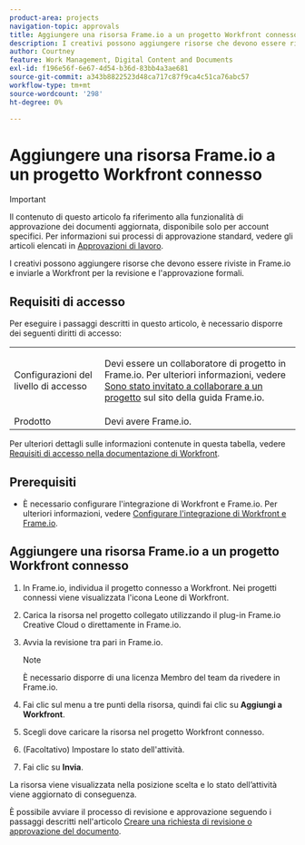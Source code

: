 ```yaml
---
product-area: projects
navigation-topic: approvals
title: Aggiungere una risorsa Frame.io a un progetto Workfront connesso
description: I creativi possono aggiungere risorse che devono essere riviste in Frame.io e inviarle a Workfront per la revisione e l'approvazione formali.
author: Courtney
feature: Work Management, Digital Content and Documents
exl-id: f196e56f-6e67-4d54-b36d-83bb4a3ae681
source-git-commit: a343b8822523d48ca717c87f9ca4c51ca76abc57
workflow-type: tm+mt
source-wordcount: '298'
ht-degree: 0%

---
```


# Aggiungere una risorsa Frame.io a un progetto Workfront connesso

>[!IMPORTANT]
>
>Il contenuto di questo articolo fa riferimento alla funzionalità di approvazione dei documenti aggiornata, disponibile solo per account specifici. Per informazioni sui processi di approvazione standard, vedere gli articoli elencati in [Approvazioni di lavoro](/help/quicksilver/review-and-approve-work/manage-approvals/manage-approvals.md).

I creativi possono aggiungere risorse che devono essere riviste in Frame.io e inviarle a Workfront per la revisione e l&#39;approvazione formali.

## Requisiti di accesso

Per eseguire i passaggi descritti in questo articolo, è necessario disporre dei seguenti diritti di accesso:

<table style="table-layout:auto"> 
 <col> 
 <col> 
 <tbody> 
  <!-- <tr> 
   <td role="rowheader">Adobe Workfront plan</td> 
   <td> <p>Any</p> </td> 
  </tr> 
  <tr> 
   <td role="rowheader">Adobe Workfront license</td> 
   <td> <p>Standard</p> </td> 
  </tr> -->
  <tr> 
   <td role="rowheader">Configurazioni del livello di accesso</td> 
   <td> <p>Devi essere un collaboratore di progetto in Frame.io. Per ulteriori informazioni, vedere <a href="https://support.frame.io/en/articles/11125-i-ve-been-invited-to-collaborate-on-a-project">Sono stato invitato a collaborare a un progetto</a>
 sul sito della guida Frame.io.</p> </td> 
  </tr> 
   <tr>
   <td>Prodotto
   </td>
   <td>Devi avere Frame.io.
   </td>
  </tr>
 </tbody> 
</table>

Per ulteriori dettagli sulle informazioni contenute in questa tabella, vedere [Requisiti di accesso nella documentazione di Workfront](/help/quicksilver/administration-and-setup/add-users/access-levels-and-object-permissions/access-level-requirements-in-documentation.md).

## Prerequisiti

* È necessario configurare l&#39;integrazione di Workfront e Frame.io. Per ulteriori informazioni, vedere [Configurare l&#39;integrazione di Workfront e Frame.io](/help/quicksilver/administration-and-setup/configure-integrations/configure-wf-and-frame.md).

## Aggiungere una risorsa Frame.io a un progetto Workfront connesso

1. In Frame.io, individua il progetto connesso a Workfront. Nei progetti connessi viene visualizzata l&#39;icona Leone di Workfront.

1. Carica la risorsa nel progetto collegato utilizzando il plug-in Frame.io Creative Cloud o direttamente in Frame.io.

1. Avvia la revisione tra pari in Frame.io.

   >[!NOTE]
   >
   >È necessario disporre di una licenza Membro del team da rivedere in Frame.io.

1. Fai clic sul menu a tre punti della risorsa, quindi fai clic su **Aggiungi a Workfront**.

1. Scegli dove caricare la risorsa nel progetto Workfront connesso.

1. (Facoltativo) Impostare lo stato dell&#39;attività.

1. Fai clic su **Invia**.

La risorsa viene visualizzata nella posizione scelta e lo stato dell’attività viene aggiornato di conseguenza.

È possibile avviare il processo di revisione e approvazione seguendo i passaggi descritti nell&#39;articolo [Creare una richiesta di revisione o approvazione del documento](/help/quicksilver/review-and-approve-work/document-reviews-and-approvals/manage-document-approvals/create-a-document-approval.md).
